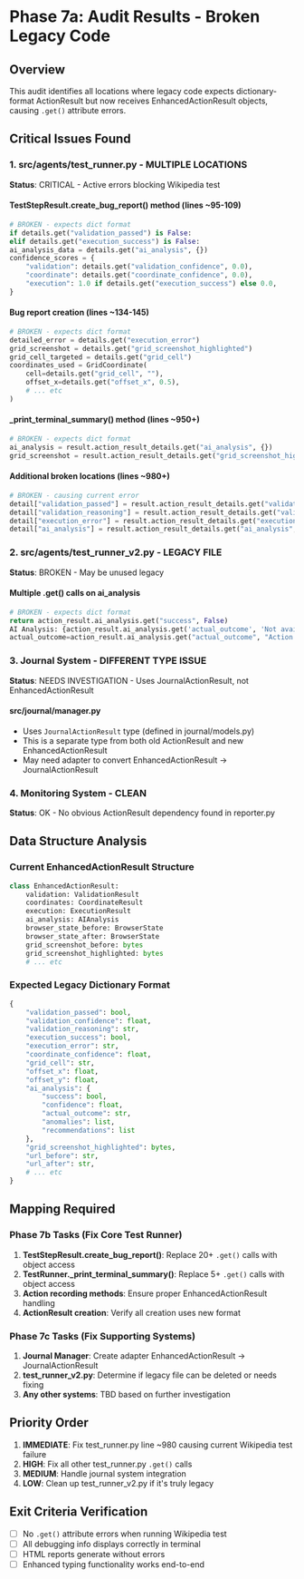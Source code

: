 # Phase 7a: Audit Results - Broken Legacy Code

## Overview
This audit identifies all locations where legacy code expects dictionary-format ActionResult but now receives EnhancedActionResult objects, causing `.get()` attribute errors.

## Critical Issues Found

### 1. src/agents/test_runner.py - MULTIPLE LOCATIONS
**Status**: CRITICAL - Active errors blocking Wikipedia test

#### TestStepResult.create_bug_report() method (lines ~95-109)
```python
# BROKEN - expects dict format
if details.get("validation_passed") is False:
elif details.get("execution_success") is False:
ai_analysis_data = details.get("ai_analysis", {})
confidence_scores = {
    "validation": details.get("validation_confidence", 0.0),
    "coordinate": details.get("coordinate_confidence", 0.0),
    "execution": 1.0 if details.get("execution_success") else 0.0,
}
```

#### Bug report creation (lines ~134-145)  
```python
# BROKEN - expects dict format
detailed_error = details.get("execution_error")
grid_screenshot = details.get("grid_screenshot_highlighted")
grid_cell_targeted = details.get("grid_cell")
coordinates_used = GridCoordinate(
    cell=details.get("grid_cell", ""),
    offset_x=details.get("offset_x", 0.5),
    # ... etc
)
```

#### _print_terminal_summary() method (lines ~950+)
```python
# BROKEN - expects dict format  
ai_analysis = result.action_result_details.get("ai_analysis", {})
grid_screenshot = result.action_result_details.get("grid_screenshot_highlighted")
```

#### Additional broken locations (lines ~980+)
```python
# BROKEN - causing current error
detail["validation_passed"] = result.action_result_details.get("validation_passed", False)
detail["validation_reasoning"] = result.action_result_details.get("validation_reasoning", "")
detail["execution_error"] = result.action_result_details.get("execution_error", "")
detail["ai_analysis"] = result.action_result_details.get("ai_analysis", {})
```

### 2. src/agents/test_runner_v2.py - LEGACY FILE
**Status**: BROKEN - May be unused legacy

#### Multiple .get() calls on ai_analysis
```python
# BROKEN - expects dict format
return action_result.ai_analysis.get("success", False)
AI Analysis: {action_result.ai_analysis.get('actual_outcome', 'Not available')}
actual_outcome=action_result.ai_analysis.get("actual_outcome", "Action failed"),
```

### 3. Journal System - DIFFERENT TYPE ISSUE
**Status**: NEEDS INVESTIGATION - Uses JournalActionResult, not EnhancedActionResult

#### src/journal/manager.py
- Uses `JournalActionResult` type (defined in journal/models.py)
- This is a separate type from both old ActionResult and new EnhancedActionResult
- May need adapter to convert EnhancedActionResult → JournalActionResult

### 4. Monitoring System - CLEAN
**Status**: OK - No obvious ActionResult dependency found in reporter.py

## Data Structure Analysis

### Current EnhancedActionResult Structure
```python
class EnhancedActionResult:
    validation: ValidationResult
    coordinates: CoordinateResult  
    execution: ExecutionResult
    ai_analysis: AIAnalysis
    browser_state_before: BrowserState
    browser_state_after: BrowserState
    grid_screenshot_before: bytes
    grid_screenshot_highlighted: bytes
    # ... etc
```

### Expected Legacy Dictionary Format
```python
{
    "validation_passed": bool,
    "validation_confidence": float,
    "validation_reasoning": str,
    "execution_success": bool,
    "execution_error": str,
    "coordinate_confidence": float,
    "grid_cell": str,
    "offset_x": float, 
    "offset_y": float,
    "ai_analysis": {
        "success": bool,
        "confidence": float,
        "actual_outcome": str,
        "anomalies": list,
        "recommendations": list
    },
    "grid_screenshot_highlighted": bytes,
    "url_before": str,
    "url_after": str,
    # ... etc
}
```

## Mapping Required

### Phase 7b Tasks (Fix Core Test Runner)
1. **TestStepResult.create_bug_report()**: Replace 20+ `.get()` calls with object access
2. **TestRunner._print_terminal_summary()**: Replace 5+ `.get()` calls with object access  
3. **Action recording methods**: Ensure proper EnhancedActionResult handling
4. **ActionResult creation**: Verify all creation uses new format

### Phase 7c Tasks (Fix Supporting Systems)
1. **Journal Manager**: Create adapter EnhancedActionResult → JournalActionResult
2. **test_runner_v2.py**: Determine if legacy file can be deleted or needs fixing
3. **Any other systems**: TBD based on further investigation

## Priority Order
1. **IMMEDIATE**: Fix test_runner.py line ~980 causing current Wikipedia test failure
2. **HIGH**: Fix all other test_runner.py `.get()` calls  
3. **MEDIUM**: Handle journal system integration
4. **LOW**: Clean up test_runner_v2.py if it's truly legacy

## Exit Criteria Verification  
- [ ] No `.get()` attribute errors when running Wikipedia test
- [ ] All debugging info displays correctly in terminal
- [ ] HTML reports generate without errors
- [ ] Enhanced typing functionality works end-to-end